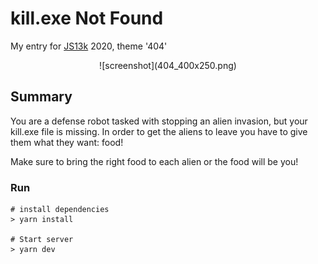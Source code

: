 # kill.exe Not Found
My entry for [JS13k](https://js13kgames.com/) 2020, theme '404'

<center>
	![screenshot](404_400x250.png)
</center>

## Summary
You are a defense robot tasked with stopping an alien invasion, but your kill.exe file is missing. In order to get the aliens to leave you have to give them what they want: food!

Make sure to bring the right food to each alien or the food will be you!


### Run
```
# install dependencies
> yarn install

# Start server 
> yarn dev
```
